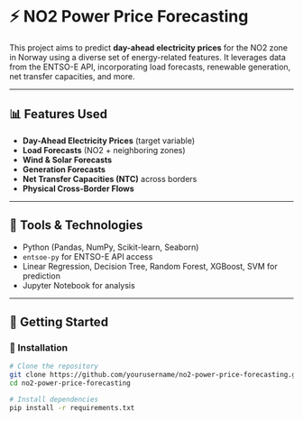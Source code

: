 # ⚡ NO2 Power Price Forecasting

This project aims to predict **day-ahead electricity prices** for the NO2 zone in Norway using a diverse set of energy-related features. It leverages data from the ENTSO-E API, incorporating load forecasts, renewable generation, net transfer capacities, and more.

---

## 📊 Features Used

- **Day-Ahead Electricity Prices** (target variable)
- **Load Forecasts** (NO2 + neighboring zones)
- **Wind & Solar Forecasts**
- **Generation Forecasts**
- **Net Transfer Capacities (NTC)** across borders
- **Physical Cross-Border Flows**

---

## 🧰 Tools & Technologies

- Python (Pandas, NumPy, Scikit-learn, Seaborn)
- `entsoe-py` for ENTSO-E API access
- Linear Regression, Decision Tree, Random Forest, XGBoost, SVM for prediction
- Jupyter Notebook for analysis

---

## 🚀 Getting Started

### 🔧 Installation

```bash
# Clone the repository
git clone https://github.com/yourusername/no2-power-price-forecasting.git
cd no2-power-price-forecasting

# Install dependencies
pip install -r requirements.txt

